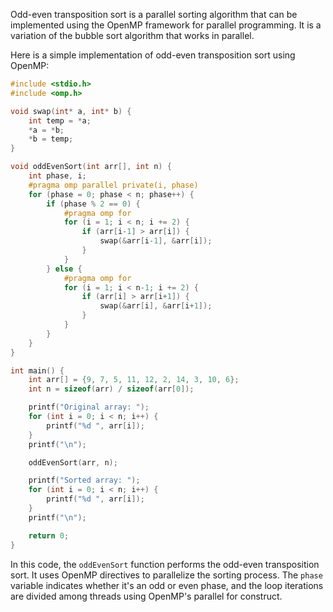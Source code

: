 Odd-even transposition sort is a parallel sorting algorithm that can be implemented using the OpenMP framework for parallel programming. It is a variation of the bubble sort algorithm that works in parallel.

Here is a simple implementation of odd-even transposition sort using OpenMP:

```c
#include <stdio.h>
#include <omp.h>

void swap(int* a, int* b) {
    int temp = *a;
    *a = *b;
    *b = temp;
}

void oddEvenSort(int arr[], int n) {
    int phase, i;
    #pragma omp parallel private(i, phase)
    for (phase = 0; phase < n; phase++) {
        if (phase % 2 == 0) {
            #pragma omp for
            for (i = 1; i < n; i += 2) {
                if (arr[i-1] > arr[i]) {
                    swap(&arr[i-1], &arr[i]);
                }
            }
        } else {
            #pragma omp for
            for (i = 1; i < n-1; i += 2) {
                if (arr[i] > arr[i+1]) {
                    swap(&arr[i], &arr[i+1]);
                }
            }
        }
    }
}

int main() {
    int arr[] = {9, 7, 5, 11, 12, 2, 14, 3, 10, 6};
    int n = sizeof(arr) / sizeof(arr[0]);

    printf("Original array: ");
    for (int i = 0; i < n; i++) {
        printf("%d ", arr[i]);
    }
    printf("\n");

    oddEvenSort(arr, n);

    printf("Sorted array: ");
    for (int i = 0; i < n; i++) {
        printf("%d ", arr[i]);
    }
    printf("\n");

    return 0;
}
```

In this code, the `oddEvenSort` function performs the odd-even transposition sort. It uses OpenMP directives to parallelize the sorting process. The `phase` variable indicates whether it's an odd or even phase, and the loop iterations are divided among threads using OpenMP's parallel for construct.
